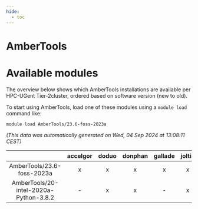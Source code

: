 ```yaml
---
hide:
  - toc
---
```


AmberTools
==========

# Available modules


The overview below shows which AmberTools installations are available per HPC-UGent Tier-2cluster, ordered based on software version (new to old).

To start using AmberTools, load one of these modules using a `module load` command like:

```shell
module load AmberTools/23.6-foss-2023a
```

*(This data was automatically generated on Wed, 04 Sep 2024 at 13:08:11 CEST)*  

| |accelgor|doduo|donphan|gallade|joltik|shinx|skitty|
| :---: | :---: | :---: | :---: | :---: | :---: | :---: | :---: |
|AmberTools/23.6-foss-2023a|x|x|x|x|x|x|x|
|AmberTools/20-intel-2020a-Python-3.8.2|-|x|x|-|x|-|x|
